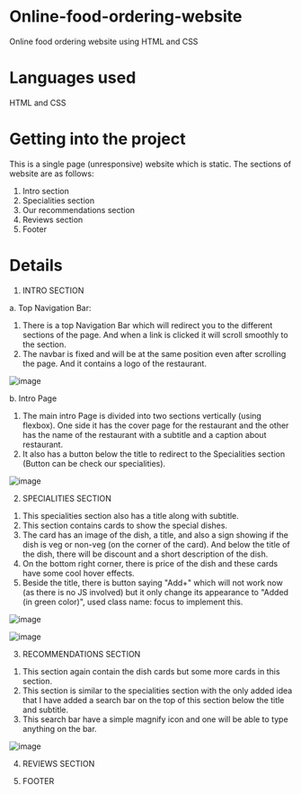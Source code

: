 # Online-food-ordering-website
Online food ordering website using HTML and CSS

# Languages used
HTML and CSS

# Getting into the project
This is a single page (unresponsive) website which is static. The sections of website are as follows:
1) Intro section
2) Specialities section
3) Our recommendations section
4) Reviews section
5) Footer

# Details
1. INTRO SECTION

a. Top Navigation Bar:
1) There is a top Navigation Bar which will redirect you to the different sections of the page. And when a link is clicked it will scroll smoothly to the section.
2) The navbar is fixed and will be at the same position even after scrolling the page. And it contains a logo of the restaurant.

![image](https://user-images.githubusercontent.com/84274467/176992711-f5b9c5eb-d513-4dcc-ba81-7e5eee00c294.png)

b. Intro Page
1) The main intro Page is divided into two sections vertically (using flexbox). One side it has the cover page for the restaurant and the other has the name of the restaurant with a subtitle and a caption about restaurant.
2) It also has a button below the title to redirect to the Specialities section (Button can be check our specialities).

![image](https://user-images.githubusercontent.com/84274467/176992833-5193b5ce-c381-4f8c-936b-395c05461d88.png)


2. SPECIALITIES SECTION

1) This specialities section also has a title along with subtitle.
2) This section contains cards to show the special dishes.
3) The card has an image of the dish, a title, and also a sign showing if the dish is veg or non-veg (on the corner of the card). And below the title of the dish, there will be discount and a short description of the dish.
4) On the bottom right corner, there is price of the dish and these cards have some cool hover effects.
5) Beside the title, there is button saying "Add+" which will not work now (as there is no JS involved) but it only change its appearance to "Added (in green color)", used class name: focus to implement this.

![image](https://user-images.githubusercontent.com/84274467/176993041-efe287b9-524f-4542-8fb1-ac7606d84d61.png)

![image](https://user-images.githubusercontent.com/84274467/176993062-c9b22bee-9346-4091-9324-1d4eaeca2cef.png)


3. RECOMMENDATIONS SECTION

1) This section again contain the dish cards but some more cards in this section.
2) This section is similar to the specialities section with the only added idea that I have added a search bar on the top of this section below the title and subtitle.
3) This search bar have a simple magnify icon and one will be able to type anything on the bar.

![image](https://user-images.githubusercontent.com/84274467/176995456-dbf10741-be4a-4e47-a5b7-68abd248646e.png)



4. REVIEWS SECTION


5. FOOTER
